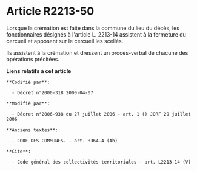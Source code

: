 # Article R2213-50

Lorsque la crémation est faite dans la commune du lieu du décès, les fonctionnaires désignés à l'article L. 2213-14 assistent
à la fermeture du cercueil et apposent sur le cercueil les scellés.

Ils assistent à la crémation et dressent un procès-verbal de chacune des opérations précitées.

**Liens relatifs à cet article**

	**Codifié par**:

	  - Décret n°2000-318 2000-04-07

	**Modifié par**:

	  - Décret n°2006-938 du 27 juillet 2006 - art. 1 () JORF 29 juillet 2006

	**Anciens textes**:

	  - CODE DES COMMUNES. - art. R364-4 (Ab)

	**Cite**:

	  - Code général des collectivités territoriales - art. L2213-14 (V)
